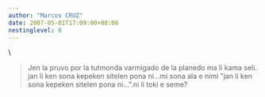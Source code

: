 ```yaml
---
author: "Marcos CRUZ"
date: 2007-05-01T17:09:00+00:00
nestinglevel: 0
---
```

\
> Jen la pruvo por la tutmonda varmigado de la planedo
> ma li kama seli. jan li ken sona kepeken sitelen pona ni...mi sona ala e nimi "jan li ken sona kepeken sitelen pona ni...".ni li toki e seme?
